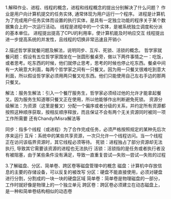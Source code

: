 1.解释作业、进程、线程的概念，进程和线程概念的提出分别解决了什么问题？
作业是用户向计算机提交的任务实体, 通常体现为用户运行一个程序。
进程是计算机为了完成用户任务实体而设置的执行实体，是具有一定独立功能的程序关于某个数据集合上的一次运行活动。
线程是进程中的一个实体，是被系统独立调度和分派的基本单位。
进程提出提高了CPU的利用率，使计算机能及时响应交互
线程提出进一步提高系统的并发性，且线程的切换非常迅速且开销小

2.描述哲学家就餐问题及解法，说明同步、互斥、死锁、活锁的概念。
哲学家就餐问题：假设有五位哲学家围坐在一张圆形餐桌旁，做以下两件事情之一：吃饭，或者思考。吃东西的时候，他们就停止思考，思考的时候也停止吃东西。餐桌中间有一大碗意大利面，每两个哲学家之间有一只餐叉。因为用一只餐叉很难吃到意大利面，所以假设哲学家必须用两只餐叉吃东西。他们只能使用自己左右手边的那两只餐叉。

解法：服务生解法：引入一个餐厅服务生，哲学家必须经过他的允许才能拿起餐叉。因为服务生知道哪只餐叉正在使用，所以他能够作出判断避免死锁。
资源分级解法：为资源（这里是餐叉）分配一个偏序或者分级的关系，并约定所有资源都按照这种顺序获取，按相反顺序释放，而且保证不会有两个无关资源同时被同一项工作所需要
还有Chandy/Misra解法等

同步：指多个线程（或进程）为了合作完成任务，必须严格按照规定的某种先后次序来运行
互斥：系统中的某些共享资源，一次只允许一个线程访问。当一个线程正在访问该临界资源时，其它线程必须等待。
死锁：进程独占了部分资源却无法执行, 导致其它需要该资源的进程也无法执行
活锁：活锁指的是任务或者执行者没有被阻塞，由于某些条件没有满足，导致一直重复尝试—失败—尝试—失败的过程

3.了解磁盘、分区、简单卷、跨区卷等磁盘管理中的概念
磁盘：计算机中存放信息的主要的存储设备，可以反复的被改写
分区：硬盘不能直接使用，必须对硬盘进行分割，分割成的一块一块的硬盘区域
简单卷：简单卷是物理磁盘的一部分，工作时就好像是物理上的一个独立单元
跨区卷：跨区卷必须建立在动态磁盘上，是一种和简单卷结构相似的动态卷
